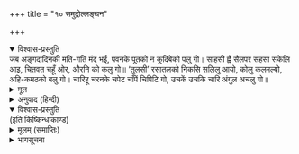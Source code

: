 +++
title = "१० समुद्रोल्लङ्घन"

+++


<details open><summary>विश्वास-प्रस्तुति</summary>
जब अङ्गदादिनकी मति-गति मंद भई,  
पवनके पूतको न कूदिबेको पलु गो।  
साहसी ह्वै सैलपर सहसा सकेलि आइ,  
चितवत चहूँ ओर, औरनि को कलु गो॥  
‘तुलसी’ रसातलको निकसि सलिलु आयो,  
कोलु कलमल्यो, अहि-कमठको बलु गो।  
चारिहू चरनके चपेट चाँपें चिपिटि गो,  
उचकें उचकि चारि अंगुल अचलु गो॥
</details>

<details><summary>मूल</summary>

जब अङ्गदादिनकी मति-गति मंद भई,  
पवनके पूतको न कूदिबेको पलु गो।  
साहसी ह्वै सैलपर सहसा सकेलि आइ,  
चितवत चहूँ ओर, औरनि को कलु गो॥  
‘तुलसी’ रसातलको निकसि सलिलु आयो,  
कोलु कलमल्यो, अहि-कमठको बलु गो।  
चारिहू चरनके चपेट चाँपें चिपिटि गो,  
उचकें उचकि चारि अंगुल अचलु गो॥
</details>

<details><summary>अनुवाद (हिन्दी)</summary>

जब अङ्गदादि वानरोंकी गति और बुद्धि मन्द पड़ गयी [अर्थात् किसीने पार जाना स्वीकार नहीं किया] तब वायुकुमार हनुमान् जी को कूदनेमें पलमात्रकी भी देरी नहीं हुई। वे साहसपूर्वक सहसा कौतुकसे ही पर्वतपर आ चारों ओर देखने लगे। इससे शत्रुओंकी शान्ति भंग हो गयी। गोसाईंजी कहते हैं कि रसातलसे जल निकल आया, वाराह भगवान् कलमला गये तथा शेष और कच्छप बलहीन हो गये। चारों चरणोंसे जोरसे दबानेसे पर्वत पृथ्वीमें चिपट गया और फिर उनके कूदनेपर पर्वत भी चार अङ्गुल उचक गया॥ १॥
</details>

<details open><summary>विश्वास-प्रस्तुति</summary>
(इति किष्किन्धाकाण्ड)
</details>

<details><summary>मूलम् (समाप्तिः)</summary>

(इति किष्किन्धाकाण्ड)
</details>

<details><summary>भागसूचना</summary>

सुन्दरकाण्ड
</details>
